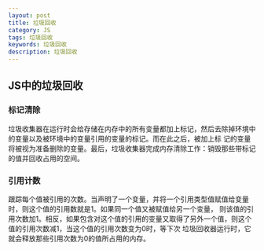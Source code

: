 ```yaml
---
layout: post
title: 垃圾回收
category: JS
tags: 垃圾回收
keywords: 垃圾回收
description: 垃圾回收
---
```


## JS中的垃圾回收
### 标记清除
垃圾收集器在运行时会给存储在内存中的所有变量都加上标记，然后去除掉环境中的变量以及被环境中的变量引用的变量的标记。而在此之后，被加上标
记的变量将被视为准备删除的变量。最后，垃圾收集器完成内存清除工作：销毁那些带标记的值并回收占用的空间。

### 引用计数
跟踪每个值被引用的次数。当声明了一个变量，并将一个引用类型值赋值给变量时，则这个值的引用数就是1。如果同一个值又被赋值给另一个变量，
则该值的引用次数加1。相反，如果包含对这个值的引用的变量又取得了另外一个值，则这个值的引用次数减1，当这个值的引用次数变为0时，等下次
垃圾回收器运行时，它就会释放那些引用次数为0的值所占用的内存。
